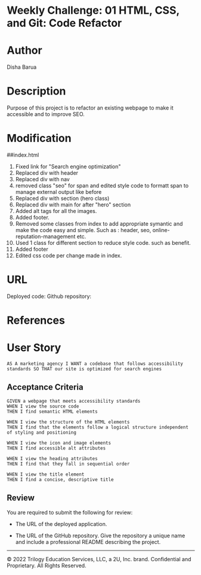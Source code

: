# Weekly Challenge: 01 HTML, CSS, and Git: Code Refactor

# Author
Disha Barua

# Description
Purpose of this project is to refactor an existing webpage to make it accessible and to improve SEO. 

# Modification
##index.html
1. Fixed link for "Search engine optimization"
2. Replaced div with header
3. Replaced div with nav
4. removed class "seo" for span and edited style code to formatt span to manage external output like before 
5. Replaced div with section (hero class)
6. Replaced div with main for after "hero" section
7. Added alt tags for all the images.
8. Added footer.
9. Removed some classes from index to add appropriate symantic and make the code easy and simple. Such as : header, seo, online-reputation-management etc.
10. Used 1 class for different section to reduce style code. such as benefit.
11. Added footer
12. Edited css code per change made in index. 

# URL
Deployed code:
Github repository:

# References
# User Story
```
AS A marketing agency I WANT a codebase that follows accessibility standards SO THAT our site is optimized for search engines
```

## Acceptance Criteria
```
GIVEN a webpage that meets accessibility standards
WHEN I view the source code
THEN I find semantic HTML elements

WHEN I view the structure of the HTML elements
THEN I find that the elements follow a logical structure independent of styling and positioning

WHEN I view the icon and image elements
THEN I find accessible alt attributes

WHEN I view the heading attributes
THEN I find that they fall in sequential order

WHEN I view the title element
THEN I find a concise, descriptive title
```

## Review

You are required to submit the following for review:

* The URL of the deployed application.

* The URL of the GitHub repository. Give the repository a unique name and include a professional README describing the project.

- - -
© 2022 Trilogy Education Services, LLC, a 2U, Inc. brand. Confidential and Proprietary. All Rights Reserved.
